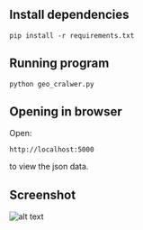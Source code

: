 ## Install dependencies
```
pip install -r requirements.txt
```

## Running program
```
python geo_cralwer.py
```

## Opening in browser
Open:
```
http://localhost:5000
```
to view the json data.

## Screenshot
![alt text](http://christopheradams.com/images/GeoLocationCrawler.png "GeoLocationCrawler")
